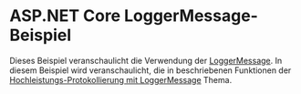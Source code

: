 # <a name="aspnet-core-loggermessage-sample"></a>ASP.NET Core LoggerMessage-Beispiel

Dieses Beispiel veranschaulicht die Verwendung der [LoggerMessage](https://docs.microsoft.com/dotnet/api/microsoft.extensions.logging.loggermessage). In diesem Beispiel wird veranschaulicht, die in beschriebenen Funktionen der [Hochleistungs-Protokollierung mit LoggerMessage](https://docs.microsoft.com/aspnet/core/fundamentals/logging/loggermessage) Thema.
